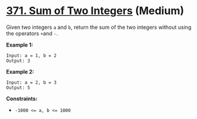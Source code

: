 # [371. Sum of Two Integers][link] (Medium)

[link]: https://leetcode.com/problems/sum-of-two-integers/

Given two integers `a` and `b`, return the sum of the two integers without using the operators
`+`and `-`.

**Example 1:**

```
Input: a = 1, b = 2
Output: 3
```

**Example 2:**

```
Input: a = 2, b = 3
Output: 5
```

**Constraints:**

- `-1000 <= a, b <= 1000`
